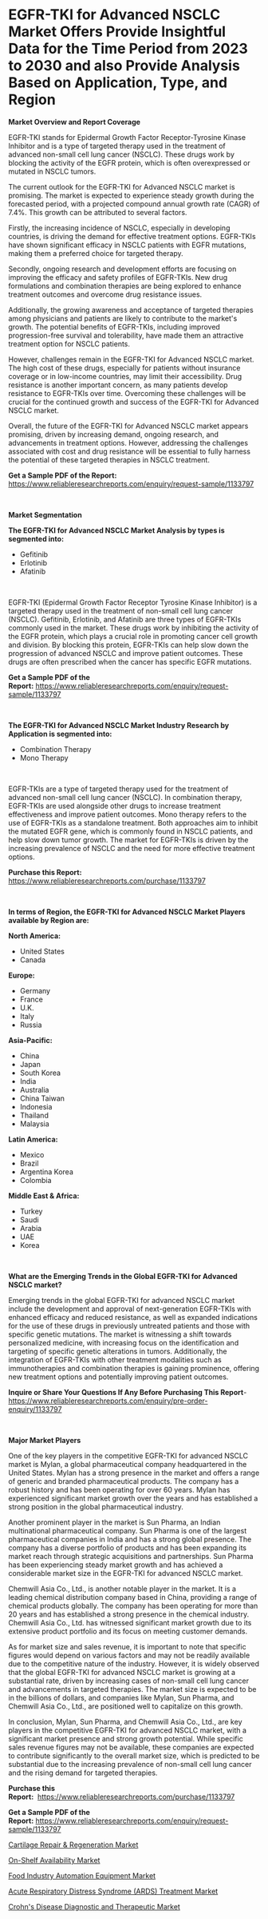 <p><h1>EGFR-TKI for Advanced NSCLC Market Offers Provide Insightful Data for the Time Period from 2023 to 2030 and also Provide Analysis Based on Application, Type, and Region</h1></p><p><strong>Market Overview and Report Coverage</strong></p>
<p><p>EGFR-TKI stands for Epidermal Growth Factor Receptor-Tyrosine Kinase Inhibitor and is a type of targeted therapy used in the treatment of advanced non-small cell lung cancer (NSCLC). These drugs work by blocking the activity of the EGFR protein, which is often overexpressed or mutated in NSCLC tumors.</p><p>The current outlook for the EGFR-TKI for Advanced NSCLC market is promising. The market is expected to experience steady growth during the forecasted period, with a projected compound annual growth rate (CAGR) of 7.4%. This growth can be attributed to several factors.</p><p>Firstly, the increasing incidence of NSCLC, especially in developing countries, is driving the demand for effective treatment options. EGFR-TKIs have shown significant efficacy in NSCLC patients with EGFR mutations, making them a preferred choice for targeted therapy.</p><p>Secondly, ongoing research and development efforts are focusing on improving the efficacy and safety profiles of EGFR-TKIs. New drug formulations and combination therapies are being explored to enhance treatment outcomes and overcome drug resistance issues.</p><p>Additionally, the growing awareness and acceptance of targeted therapies among physicians and patients are likely to contribute to the market's growth. The potential benefits of EGFR-TKIs, including improved progression-free survival and tolerability, have made them an attractive treatment option for NSCLC patients.</p><p>However, challenges remain in the EGFR-TKI for Advanced NSCLC market. The high cost of these drugs, especially for patients without insurance coverage or in low-income countries, may limit their accessibility. Drug resistance is another important concern, as many patients develop resistance to EGFR-TKIs over time. Overcoming these challenges will be crucial for the continued growth and success of the EGFR-TKI for Advanced NSCLC market.</p><p>Overall, the future of the EGFR-TKI for Advanced NSCLC market appears promising, driven by increasing demand, ongoing research, and advancements in treatment options. However, addressing the challenges associated with cost and drug resistance will be essential to fully harness the potential of these targeted therapies in NSCLC treatment.</p></p>
<p><strong>Get a Sample PDF of the Report:</strong> <a href="https://www.reliableresearchreports.com/enquiry/request-sample/1133797">https://www.reliableresearchreports.com/enquiry/request-sample/1133797</a></p>
<p>&nbsp;</p>
<p><strong>Market Segmentation</strong></p>
<p><strong>The EGFR-TKI for Advanced NSCLC Market Analysis by types is segmented into:</strong></p>
<p><ul><li>Gefitinib</li><li>Erlotinib</li><li>Afatinib</li></ul></p>
<p>&nbsp;</p>
<p><p>EGFR-TKI (Epidermal Growth Factor Receptor Tyrosine Kinase Inhibitor) is a targeted therapy used in the treatment of non-small cell lung cancer (NSCLC). Gefitinib, Erlotinib, and Afatinib are three types of EGFR-TKIs commonly used in the market. These drugs work by inhibiting the activity of the EGFR protein, which plays a crucial role in promoting cancer cell growth and division. By blocking this protein, EGFR-TKIs can help slow down the progression of advanced NSCLC and improve patient outcomes. These drugs are often prescribed when the cancer has specific EGFR mutations.</p></p>
<p><strong>Get a Sample PDF of the Report:</strong>&nbsp;<a href="https://www.reliableresearchreports.com/enquiry/request-sample/1133797">https://www.reliableresearchreports.com/enquiry/request-sample/1133797</a></p>
<p>&nbsp;</p>
<p><strong>The EGFR-TKI for Advanced NSCLC Market Industry Research by Application is segmented into:</strong></p>
<p><ul><li>Combination Therapy</li><li>Mono Therapy</li></ul></p>
<p>&nbsp;</p>
<p><p>EGFR-TKIs are a type of targeted therapy used for the treatment of advanced non-small cell lung cancer (NSCLC). In combination therapy, EGFR-TKIs are used alongside other drugs to increase treatment effectiveness and improve patient outcomes. Mono therapy refers to the use of EGFR-TKIs as a standalone treatment. Both approaches aim to inhibit the mutated EGFR gene, which is commonly found in NSCLC patients, and help slow down tumor growth. The market for EGFR-TKIs is driven by the increasing prevalence of NSCLC and the need for more effective treatment options.</p></p>
<p><strong>Purchase this Report:</strong>&nbsp; <a href="https://www.reliableresearchreports.com/purchase/1133797">https://www.reliableresearchreports.com/purchase/1133797</a></p>
<p>&nbsp;</p>
<p><strong>In terms of Region, the EGFR-TKI for Advanced NSCLC Market Players available by Region are:</strong></p>
<p>
    <p> <strong> North America: </strong>
        <ul>
            <li>United States</li>
            <li>Canada</li>
        </ul>
        </p> 
    <p> <strong> Europe: </strong>
        <ul>
            <li>Germany</li>
            <li>France</li>
            <li>U.K.</li>
            <li>Italy</li>
            <li>Russia</li>
        </ul>
        </p> 
    <p> <strong> Asia-Pacific: </strong>
        <ul>
            <li>China</li>
            <li>Japan</li>
            <li>South Korea</li>
            <li>India</li>
            <li>Australia</li>
            <li>China Taiwan</li>
            <li>Indonesia</li>
            <li>Thailand</li>
            <li>Malaysia</li>
        </ul>
        </p> 
    <p> <strong> Latin America: </strong>
        <ul>
            <li>Mexico</li>
            <li>Brazil</li>
            <li>Argentina Korea</li>
            <li>Colombia</li>
        </ul>
        </p> 
    <p> <strong> Middle East & Africa: </strong>
        <ul>
            <li>Turkey</li>
            <li>Saudi</li>
            <li>Arabia</li>
            <li>UAE</li>
            <li>Korea</li>
        </ul>
    </p>
    </p>
<p>&nbsp;</p>
<p><strong>What are the Emerging Trends in the Global EGFR-TKI for Advanced NSCLC market?</strong></p>
<p><p>Emerging trends in the global EGFR-TKI for advanced NSCLC market include the development and approval of next-generation EGFR-TKIs with enhanced efficacy and reduced resistance, as well as expanded indications for the use of these drugs in previously untreated patients and those with specific genetic mutations. The market is witnessing a shift towards personalized medicine, with increasing focus on the identification and targeting of specific genetic alterations in tumors. Additionally, the integration of EGFR-TKIs with other treatment modalities such as immunotherapies and combination therapies is gaining prominence, offering new treatment options and potentially improving patient outcomes.</p></p>
<p><strong>Inquire or Share Your Questions If Any Before Purchasing This Report</strong>- <a href="https://www.reliableresearchreports.com/enquiry/pre-order-enquiry/1133797">https://www.reliableresearchreports.com/enquiry/pre-order-enquiry/1133797</a></p>
<p>&nbsp;</p>
<p><strong>Major Market Players</strong></p>
<p><p>One of the key players in the competitive EGFR-TKI for advanced NSCLC market is Mylan, a global pharmaceutical company headquartered in the United States. Mylan has a strong presence in the market and offers a range of generic and branded pharmaceutical products. The company has a robust history and has been operating for over 60 years. Mylan has experienced significant market growth over the years and has established a strong position in the global pharmaceutical industry.</p><p>Another prominent player in the market is Sun Pharma, an Indian multinational pharmaceutical company. Sun Pharma is one of the largest pharmaceutical companies in India and has a strong global presence. The company has a diverse portfolio of products and has been expanding its market reach through strategic acquisitions and partnerships. Sun Pharma has been experiencing steady market growth and has achieved a considerable market size in the EGFR-TKI for advanced NSCLC market.</p><p>Chemwill Asia Co., Ltd., is another notable player in the market. It is a leading chemical distribution company based in China, providing a range of chemical products globally. The company has been operating for more than 20 years and has established a strong presence in the chemical industry. Chemwill Asia Co., Ltd. has witnessed significant market growth due to its extensive product portfolio and its focus on meeting customer demands.</p><p>As for market size and sales revenue, it is important to note that specific figures would depend on various factors and may not be readily available due to the competitive nature of the industry. However, it is widely observed that the global EGFR-TKI for advanced NSCLC market is growing at a substantial rate, driven by increasing cases of non-small cell lung cancer and advancements in targeted therapies. The market size is expected to be in the billions of dollars, and companies like Mylan, Sun Pharma, and Chemwill Asia Co., Ltd., are positioned well to capitalize on this growth.</p><p>In conclusion, Mylan, Sun Pharma, and Chemwill Asia Co., Ltd., are key players in the competitive EGFR-TKI for advanced NSCLC market, with a significant market presence and strong growth potential. While specific sales revenue figures may not be available, these companies are expected to contribute significantly to the overall market size, which is predicted to be substantial due to the increasing prevalence of non-small cell lung cancer and the rising demand for targeted therapies.</p></p>
<p><strong>Purchase this Report:</strong>&nbsp;&nbsp;<a href="https://www.reliableresearchreports.com/purchase/1133797">https://www.reliableresearchreports.com/purchase/1133797</a></p>
<p></p>
<p><strong>Get a Sample PDF of the Report:</strong>&nbsp;<a href="https://www.reliableresearchreports.com/enquiry/request-sample/1133797">https://www.reliableresearchreports.com/enquiry/request-sample/1133797</a></p>
<p><p><a href="https://www.linkedin.com/pulse/cartilage-repair-amp-regeneration-market-challenges-opportunities-zos8c/">Cartilage Repair & Regeneration Market</a></p><p><a href="https://medium.com/@walkersipes1943/on-shelf-availability-market-furnishes-information-on-market-share-market-trends-and-market-49678f56926d">On-Shelf Availability Market</a></p><p><a href="https://medium.com/@juliusadams1991/food-industry-automation-equipment-market-report-reveals-the-latest-trends-and-growth-opportunities-3eb242263e1e">Food Industry Automation Equipment Market</a></p><p><a href="https://www.linkedin.com/pulse/decoding-acute-respiratory-distress-syndrome-ards-treatment-be6yc/">Acute Respiratory Distress Syndrome (ARDS) Treatment Market</a></p><p><a href="https://www.linkedin.com/pulse/crohns-disease-diagnostic-therapeutic-market-size-share-global-obwsc/">Crohn's Disease Diagnostic and Therapeutic Market</a></p></p>